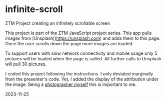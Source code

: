 # infinite-scroll
ZTM Project creating an infinitely scrollable screen

This project is part of the ZTM JavaScript project series.
This app pulls images from [Unsplash[(https://unsplash.com) and adds them to this page. Once the user scrolls down the page more images are loaded.

To support users with slow network connectivity and mobile usage only 5 pictures will be loaded when the page is called. All further calls to Unsplash will pull 30 pictures.

I coded this project following the instructions. I only deviated marginally from the presenter's code.
Yet, I added the display of the attribution under the image. Being a [photographer myself](https://unsplash.com/de/@reinerknudsen) this is important to me.

2023-11-25
